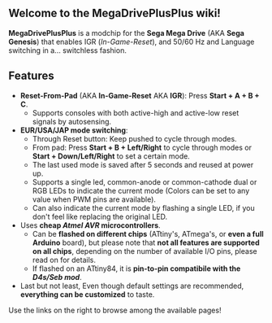 ## Welcome to the MegaDrivePlusPlus wiki!

**MegaDrivePlusPlus** is a modchip for the **Sega Mega Drive** (AKA **Sega Genesis**) that enables IGR (*In-Game-Reset*), and 50/60 Hz and Language switching in a... switchless fashion.

## Features
- **Reset-From-Pad** (AKA **In-Game-Reset** AKA **IGR**): Press **Start + A + B + C**.
  - Supports consoles with both active-high and active-low reset signals by
autosensing.
- **EUR/USA/JAP mode switching**:
  - Through Reset button: Keep pushed to cycle through modes.
  - From pad: Press **Start + B + Left/Right** to cycle through modes or **Start + Down/Left/Right** to set a certain mode.
  - The last used mode is saved after 5 seconds and reused at power up.
  - Supports a single led, common-anode or common-cathode dual or RGB LEDs to indicate the current mode (Colors can be set to any value when PWM pins are available).
  - Can also indicate the current mode by flashing a single LED, if you don't
feel like replacing the original LED.
- Uses **cheap *Atmel AVR* microcontrollers**.
  - Can be **flashed on different chips** (ATtiny's, ATmega's, or **even a full
Arduino** board), but please note that **not all features are supported on all chips**, depending on
the number of available I/O pins, please read on for details.
  - If flashed on an ATtiny84, it is **pin-to-pin compatibile with the _D4s/Seb mod_**.
- Last but not least, Even though default settings are recommended, **everything can be customized** to taste.


Use the links on the right to browse among the available pages!